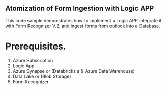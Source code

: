 ## Atomization of Form Ingestion with Logic APP

This code sample demonstrates how to implement a Logic APP integrate it with Form Recognizer V.2, and ingest forms from outlook into a Database. 

# Prerequisites.
1. Azure Subscription
2. Logic App 
3. Azure Synapse or (Databricks a & Azure Data Warehouse)
4. Data Lake or (Blob Storage)
5. Form Recognizer



